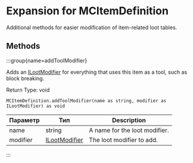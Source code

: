 # Expansion for MCItemDefinition

Additional methods for easier modification of item-related loot tables.

## Methods

:::group{name=addToolModifier}

Adds an [ILootModifier](/vanilla/api/loot/modifiers/ILootModifier) for everything that uses this item as a tool, such as block breaking.

Return Type: void

```zenscript
MCItemDefinition.addToolModifier(name as string, modifier as ILootModifier) as void
```

| Параметр | Тип                                                        | Description                   |
| -------- | ---------------------------------------------------------- | ----------------------------- |
| name     | string                                                     | A name for the loot modifier. |
| modifier | [ILootModifier](/vanilla/api/loot/modifiers/ILootModifier) | The loot modifier to add.     |


:::


